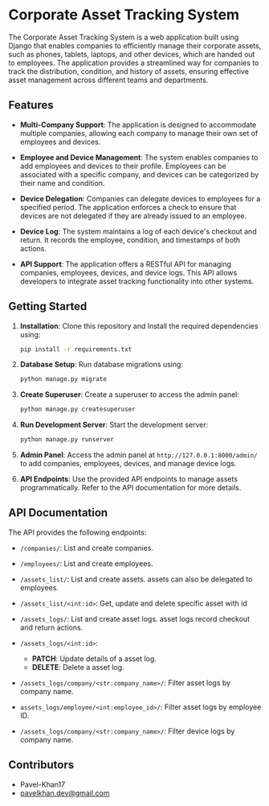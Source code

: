 # Corporate Asset Tracking System

The Corporate Asset Tracking System is a web application built using Django that enables companies to efficiently manage their corporate assets, such as phones, tablets, laptops, and other devices, which are handed out to employees. The application provides a streamlined way for companies to track the distribution, condition, and history of assets, ensuring effective asset management across different teams and departments.

## Features

- **Multi-Company Support**: The application is designed to accommodate multiple companies, allowing each company to manage their own set of employees and devices.

- **Employee and Device Management**: The system enables companies to add employees and devices to their profile. Employees can be associated with a specific company, and devices can be categorized by their name and condition.

- **Device Delegation**: Companies can delegate devices to employees for a specified period. The application enforces a check to ensure that devices are not delegated if they are already issued to an employee.

- **Device Log**: The system maintains a log of each device's checkout and return. It records the employee, condition, and timestamps of both actions.

- **API Support**: The application offers a RESTful API for managing companies, employees, devices, and device logs. This API allows developers to integrate asset tracking functionality into other systems.

## Getting Started

1. **Installation**: Clone this repository and Install the required dependencies using:

    ```bash
    pip install -r requirements.txt
    ```

2. **Database Setup**: Run database migrations using:

    ```bash
    python manage.py migrate
    ```

3. **Create Superuser**: Create a superuser to access the admin panel:

    ```bash
    python manage.py createsuperuser
    ```

4. **Run Development Server**: Start the development server:

    ```bash
    python manage.py runserver
    ```

5. **Admin Panel**: Access the admin panel at `http://127.0.0.1:8000/admin/` to add companies, employees, devices, and manage device logs.

6. **API Endpoints**: Use the provided API endpoints to manage assets programmatically. Refer to the API documentation for more details.


## API Documentation

The API provides the following endpoints:

- `/companies/`: List and create companies.
- `/employees/`: List and create employees.
- `/assets_list/`: List and create assets. assets can also be delegated to employees.
- `/assets_list/<int:id>`: Get, update and delete specific asset with id 
- `/assets_logs/`: List and create asset logs. asset logs record checkout and return actions.
- `/assets_logs/<int:id>`:
  - **PATCH**: Update details of a asset log.
  - **DELETE**: Delete a asset log.
- `/assets_logs/company/<str:company_name>/`: Filter asset logs by company name.
- `assets_logs/employee/<int:employee_id>/`: Filter asset logs by employee ID.

- `/assets_logs/company/<str:company_name>/`: Filter device logs by company name.

## Contributors

- Pavel-Khan17
- pavelkhan.dev@gmail.com
